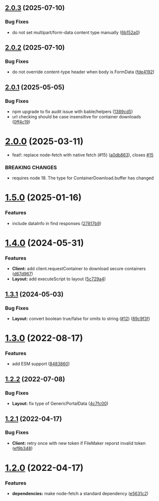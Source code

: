 ## [2.0.3](https://github.com/soliantconsulting/fm-data-api-client/compare/v2.0.2...v2.0.3) (2025-07-10)


### Bug Fixes

* do not set multipart/form-data content type manually ([6b152a0](https://github.com/soliantconsulting/fm-data-api-client/commit/6b152a01eeda2ba7d30447a2c081e472784b7c9c))

## [2.0.2](https://github.com/soliantconsulting/fm-data-api-client/compare/v2.0.1...v2.0.2) (2025-07-10)


### Bug Fixes

* do not override content-type header when body is FormData ([fde4192](https://github.com/soliantconsulting/fm-data-api-client/commit/fde4192994274016b09d6e048a4d57fcafdefdd2))

## [2.0.1](https://github.com/soliantconsulting/fm-data-api-client/compare/v2.0.0...v2.0.1) (2025-05-05)


### Bug Fixes

* npm upgrade to fix audit issue with bable/helpers ([1389cd5](https://github.com/soliantconsulting/fm-data-api-client/commit/1389cd55191154bd3a44d44da37134079a528631))
* url checking should be case insensitive for container downloads ([0ff4c19](https://github.com/soliantconsulting/fm-data-api-client/commit/0ff4c194487d3ae482669967d1c7bc3b2f3933af))

# [2.0.0](https://github.com/soliantconsulting/fm-data-api-client/compare/v1.5.0...v2.0.0) (2025-03-11)


* feat!: replace node-fetch with native fetch (#15) ([a0db863](https://github.com/soliantconsulting/fm-data-api-client/commit/a0db863e8e893def866839cf1800b480ec4c49c1)), closes [#15](https://github.com/soliantconsulting/fm-data-api-client/issues/15)


### BREAKING CHANGES

* requires node 18. The type for ContainerDownload.buffer has changed

# [1.5.0](https://github.com/soliantconsulting/fm-data-api-client/compare/v1.4.0...v1.5.0) (2025-01-16)


### Features

* include dataInfo in find responses ([27817b9](https://github.com/soliantconsulting/fm-data-api-client/commit/27817b9d41c778386ef3603d64252a608919cbe5))

# [1.4.0](https://github.com/soliantconsulting/fm-data-api-client/compare/v1.3.1...v1.4.0) (2024-05-31)


### Features

* **Client:** add client.requestContainer to download secure containers ([d67d967](https://github.com/soliantconsulting/fm-data-api-client/commit/d67d9677eaae46d88b1146689782fc38b3cff08c))
* **Layout:** add executeScript to layout ([5c729a4](https://github.com/soliantconsulting/fm-data-api-client/commit/5c729a4ac8e17b4451e5bfdb02a4952f02f8b0bd))

## [1.3.1](https://github.com/soliantconsulting/fm-data-api-client/compare/v1.3.0...v1.3.1) (2024-05-03)


### Bug Fixes

* **Layout:** convert boolean true/false for omits to string ([#12](https://github.com/soliantconsulting/fm-data-api-client/issues/12)) ([89c9f3f](https://github.com/soliantconsulting/fm-data-api-client/commit/89c9f3ff5969178e729b98284d034fe75bda0892))

# [1.3.0](https://github.com/soliantconsulting/fm-data-api-client/compare/v1.2.2...v1.3.0) (2022-08-17)


### Features

* add ESM support ([8483860](https://github.com/soliantconsulting/fm-data-api-client/commit/84838604099db5a2f31f991b88545bb2694999db))

## [1.2.2](https://github.com/soliantconsulting/fm-data-api-client/compare/v1.2.1...v1.2.2) (2022-07-08)


### Bug Fixes

* **Layout:** fix type of GenericPortalData ([4c7fc00](https://github.com/soliantconsulting/fm-data-api-client/commit/4c7fc0086cbfe50c89679c12c3a62e615d5e090c))

## [1.2.1](https://github.com/soliantconsulting/fm-data-api-client/compare/v1.2.0...v1.2.1) (2022-04-17)


### Bug Fixes

* **Client:** retry once with new token if FileMaker reporst invalid token ([ef9b348](https://github.com/soliantconsulting/fm-data-api-client/commit/ef9b348ab7273e4c7a7b60840bb4a141d1557b43))

# [1.2.0](https://github.com/soliantconsulting/fm-data-api-client/compare/v1.1.1...v1.2.0) (2022-04-17)


### Features

* **dependencies:** make node-fetch a standard dependency ([e5631c2](https://github.com/soliantconsulting/fm-data-api-client/commit/e5631c296eb1c431047f2e734778a2e9d1fcdb23))
